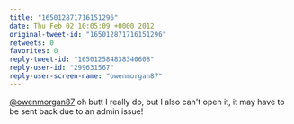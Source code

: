 ```yaml
---
title: "165012871716151296"
date: Thu Feb 02 10:05:09 +0000 2012
original-tweet-id: "165012871716151296"
retweets: 0
favorites: 0
reply-tweet-id: "165012584838340608"
reply-user-id: "299631567"
reply-user-screen-name: "owenmorgan87"
---
```

<a href="https://twitter.com/owenmorgan87">@owenmorgan87</a> oh butt I really do, but I also can't open it, it may have to be sent back due to an admin issue!
